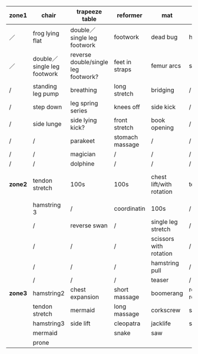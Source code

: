|zone1|chair|trapeeze table| reformer|mat|sc|lb|
|------|------|------|------|----|----|----| 
|／|frog lying flat|double／single leg footwork|footwork| dead bug|high bridging|grasshooper|
|／|double／single leg footwork|reverse double/single leg footwork?|feet in straps|femur arcs|scissors/helicopter|/|
|/|standing leg pump|breathing|long stretch|bridging|/|/|
|/|step down|leg spring series|knees off|side kick|/|/|
|/|side lunge|side lying kick?|front stretch|book opening|/|/|
|/|/|parakeet|stomach massage|/|/|/|
|/|/|magician|/|/|/|/|
|/|/|dolphine|/|/|/|/|
|**zone2**|tendon stretch|100s|100s|chest lift/with rotation|teaser|flat back/round back/climb a tree|
||hamstring 3|/|coordinatin|100s|/|/|
||/|reverse swan|/|single leg stretch|/|/|
||/|/|/|scissors with rotation|/|/|
||/|/|/|hamstring pull|/|/|
||/|/|/|teaser|/|/|
|**zone3**|hamstring2|chest expansion|short massage|boomerang|roll down and reach|roll down and reach|
||tendon stretch|mermaid|long massage|corkscrew|side stretch|side over|
||hamstring3|side lift|cleopatra|jacklife|swimming||
||mermaid||snake|saw|||
||prone 







